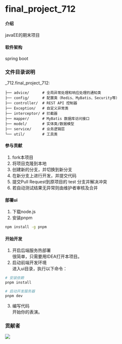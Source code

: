 # final_project_712

#### 介绍
javaEE的期末项目
#### 软件架构
spring boot
### 文件目录说明
_712.final_project_712:
```
├── advice/      # 全局异常处理和响应处理的通知类
├── config/      # 配置类（Redis、MyBatis、Security等）
├── controller/  # REST API 控制器
├── Exception/   # 自定义异常类
├── interceptor/ # 拦截器
├── mapper/      # MyBatis 数据库访问接口
├── model/       # 实体类/数据模型
├── service/     # 业务逻辑层
└── util/        # 工具类
```

#### 参与贡献
1. fork本项目
2. 将项目克隆到本地
3. 创建新的分支，并切换到新分支
4. 在新分支上进行开发，并提交代码
5. 提交Pull Request到原项目的 test 分支并解决冲突
6. 若自动测试结果无异常则由维护者审核及合并
#### 部署ui
1. 下载node.js
2. 安装pnpm
```sh
npm install -g pnpm
```
#### 开始开发
1. 开启后端服务热部署  
很简单，只需要用IDEA打开本项目。
2. 启动前端开发环境  
   进入ui目录，执行以下命令：
```sh
# 安装依赖
pnpm install
```

```sh
# 启动开发服务器
pnpm dev
```
3. 编写代码  
开始你的表演。
### 贡献者

<a href="https://github.com/awsl1110/final_project_712/graphs/contributors">
  <img src="https://contrib.rocks/image?repo=awsl1110/final_project_712" />
</a>